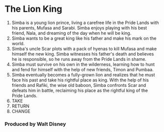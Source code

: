 # The Lion King 

1. Simba is a young lion prince, living a carefree life in the Pride Lands with his parents, Mufasa and Sarabi. Simba enjoys playing with his best friend, Nala, and dreaming of the day when he will be king.
2. Simba wants to be a great king like his father and make his mark on the world.
3. Simba's uncle Scar plots with a pack of hyenas to kill Mufasa and make himself the new king. Simba witnesses his father's death and believes he is responsible, so he runs away from the Pride Lands in shame.
4. Simba must survive on his own in the wilderness, learning how to hunt and fend for himself with the help of new friends, Timon and Pumbaa.
5. Simba eventually becomes a fully-grown lion and realizes that he must face his past and take his rightful place as king. With the help of his friends and Rafiki, the wise old baboon, Simba confronts Scar and defeats him in battle, reclaiming his place as the rightful king of the Pride Lands.
6. TAKE
7. RETURN
8. CHANGE

### Produced by Walt Disney